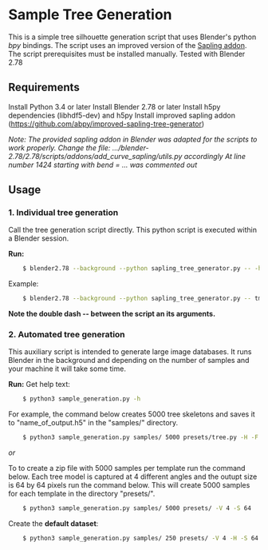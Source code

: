 # Sample Tree Generation

This is a simple tree silhouette generation script that uses Blender's python *bpy* bindings.
The script uses an improved version of the [Sapling addon](https://github.com/abpy/improved-sapling-tree-generator).
The script prerequisites must be installed manually.
Tested with Blender 2.78

## Requirements
Install Python 3.4 or later
Install Blender 2.78 or later
Install h5py dependencies (libhdf5-dev) and h5py
Install improved sapling addon (https://github.com/abpy/improved-sapling-tree-generator)

*Note: The provided sapling addon in Blender was adapted for the scripts to work properly.
Change the file: .../blender-2.78/2.78/scripts/addons/add_curve_sapling/utils.py accordingly
At line number 1424 starting with bend = ... was commented out*

## Usage

### 1. Individual tree generation
Call the tree generation script directly.
This python script is executed within a Blender session.

**Run:**
```bash
    $ blender2.78 --background --python sapling_tree_generator.py -- -h
```
Example:
```bash
    $ blender2.78 --background --python sapling_tree_generator.py -- tmp/ presets/tree.py -o -n 5 -size 128
```
**Note the double dash -- between the script an its arguments.**

### 2. Automated tree generation
This auxiliary script is intended to generate large image databases.
It runs Blender in the background and depending on the number of samples and your machine it will take some time.

**Run:**
Get help text:
```bash
    $ python3 sample_generation.py -h
```

For example, the command below creates 5000 tree skeletons and saves it to "name_of_output.h5" in the "samples/" directory.
```bash
    $ python3 sample_generation.py samples/ 5000 presets/tree.py -H -F "name_of_output"
```

*or*

To to create a zip file with 5000 samples per template run the command below.
Each tree model is captured at 4 different angles and the outupt size is 64 by 64 pixels run the command below.
This will create 5000 samples for each template in the directory "presets/".

```bash
    $ python3 sample_generation.py samples/ 5000 presets/ -V 4 -S 64
```

Create the **default dataset**:
```bash
    $ python3 sample_generation.py samples/ 250 presets/ -V 4 -H -S 64 -F tree_skel_all_15k_250_4v_64x64
```